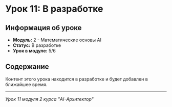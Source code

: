 # Урок 11: В разработке

## Информация об уроке
- **Модуль:** 2 - Математические основы AI
- **Статус:** В разработке
- **Урок в модуле:** 5/6

## Содержание
Контент этого урока находится в разработке и будет добавлен в ближайшее время.

---
*Урок 11 модуля 2 курса "AI-Архитектор"*

